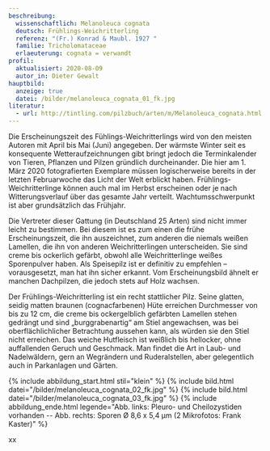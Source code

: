 ```yaml
---
beschreibung:
  wissenschaftlich: Melanoleuca cognata
  deutsch: Frühlings-Weichritterling
  referenz: "(Fr.) Konrad & Maubl. 1927 "
  familie: Tricholomataceae
  erlaeuterung: cognata = verwandt
profil:
  aktualisiert: 2020-08-09
  autor_in: Dieter Gewalt
hauptbild:
  anzeige: true
  datei: /bilder/melanoleuca_cognata_01_fk.jpg
literatur:
  - url: http://tintling.com/pilzbuch/arten/m/Melanoleuca_cognata.html
---
```

Die Erscheinungszeit des Fühlings-Weichritterlings wird von den meisten Autoren mit April bis Mai (Juni) angegeben. Der wärmste Winter seit es konsequente Wetteraufzeichnungen gibt bringt jedoch die Terminkalender von Tieren, Pflanzen und Pilzen gründlich durcheinander. Die hier am 1. März 2020 fotografierten Exemplare müssen logischerweise bereits in der letzten Februarwoche das Licht der Welt erblickt haben. Frühlings-Weichritterlinge können auch mal im Herbst erscheinen oder je nach Witterungsverlauf über das gesamte Jahr verteilt. Wachtumsschwerpunkt ist aber grundsätzlich das Frühjahr.

Die Vertreter dieser Gattung (in Deutschland 25 Arten) sind nicht immer leicht zu bestimmen. Bei diesem ist es zum einen die frühe Erscheinungszeit, die ihn auszeichnet, zum anderen die niemals weißen Lamellen, die ihn von anderen Weichritterlingen unterscheiden. Sie sind creme bis ockerlich gefärbt, obwohl alle Weichritterlinge weißes Sporenpulver haben. Als Speisepilz ist er definitiv zu empfehlen – vorausgesetzt, man hat ihn sicher erkannt. Vom Erscheinungsbild ähnelt er manchen Dachpilzen, die jedoch stets auf Holz wachsen.

Der Frühlings-Weichritterling ist ein recht stattlicher Pilz. Seine glatten, seidig matten braunen (cognacfarbenen) Hüte erreichen Durchmesser von bis zu 12 cm, die creme bis ockergelblich gefärbten Lamellen stehen gedrängt und sind „burggrabenartig“ am Stiel angewachsen, was bei oberflächlichlicher Betrachtung aussehen kann, als würden sie den Stiel nicht erreichen. Das weiche Hutfleisch ist weißlich bis hellocker, ohne auffallenden Geruch und Geschmack. Man findet die Art in Laub- und Nadelwäldern, gern an Wegrändern und Ruderalstellen, aber gelegentlich auch in Parkanlagen und Gärten.

{% include abbildung_start.html stil="klein" %}
{% include bild.html datei="/bilder/melanoleuca_cognata_02_fk.jpg" %}
{% include bild.html datei="/bilder/melanoleuca_cognata_03_fk.jpg" %}
{% include abbildung_ende.html legende="Abb. links: Pleuro- und Cheilozystiden vorhanden -- Abb. rechts:  Sporen  Ø 8,6 x 5,4 µm (2 Mikrofotos: Frank Kaster)" %}

xx